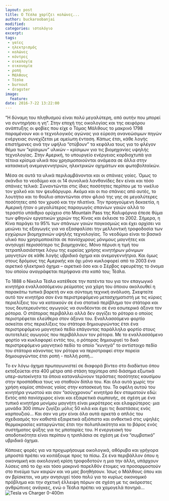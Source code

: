 ```yaml
---
layout: post
title: Ο Τέσλα χαρίζει κολώνες...
author: buckaroobanjai
modified:
categories: ιστολόγιο
excerpt:
tags:
 - γαίες
 - ηλεκτρισμός
 - κολώνες
 - κόντρες
 - οικολογία
 - οικονομία
 - ροπή
 - Μάλθους
 - Τέσλα
 - burnout
 - dragster
image:
  feature:
date: 2016-7-22 13:22:00
---
```


“Η δύναμη του πληθυσμού είναι πολύ μεγαλύτερη, από αυτήν που μπορεί να συντηρήσει η γη”. Στην εποχή της οικολογίας και της αειφόρου ανάπτυξης οι φοβίες που είχε ο Τόμας Μάλθους το μακρινό 1798 παραμένουν και ο τεχνολογικός αγώνας για εύρεση ανανεώσιμων πηγών ενέργειας συνεχίζεται με αμείωτη ένταση. Κάπως έτσι, κάθε λογής επιστήμονες ανά την υφήλιο “στύβουν” τα κεφάλια τους για το φλέγον θέμα των “κρίσιμων” υλικών – κρίσιμων για τις βιομηχανίες υψηλής τεχνολογίας. Στην Αμερική, το υπουργείο ενέργειας καρδιοχτυπά για τέτοια κρίσιμα υλικά που χρησιμοποιούνται ανάμεσα σε άλλα στην κατασκευή ανεμογεννητριών, ηλεκτρικών οχημάτων και φωτοβολταϊκών.

Μέσα σε αυτά τα υλικά περιλαμβάνονται και οι σπάνιες γαίες. Όμως το σκάνδιο το νεοδύμιο και οι 14 συνολικά λανθανίδες δεν είναι και τόσο σπάνιες τελικά: Συναντώνται στις ίδιες ποσότητες περίπου με το νικέλιο τον χαλκό και τον ψευδάργυρο. Ακόμα και οι πιο σπάνιες από αυτές, το λουτήτιο και το θούλιο απαντώνται στον φλοιό της γης σε μεγαλύτερες ποσότητες από τον χρυσό και την πλατίνα. Την προηγούμενη δεκαετία, η Αμερική ήταν ο μεγαλύτερος παραγωγός σπανίων γαιών αλλά το τεραστίο υπάιθριο ορύχειο στο Mountain Pass της Καλιφόρνια έπεσε θύμα των φθηνών εργατικών χεριών της Κίνας και έκλεισε το 2002. Σήμερα, η Κίνα παράγει το 95% των σπάνιων γαιών παγκοσμιώς και έχει αρχίσει να μειώνει τις εξαγωγές για να εξασφαλίσει την μελλοντική τροφοδοσία των εγχώριων βιομηχανιών υψηλής τεχνολογίας. Το νεοδύμιο είναι το βασικό υλικό που χρησιμοποιείται σε πανίσχυρους μόνιμους μαγνήτες και ανησυχεί περισσότερο τις βιομηχανίες. Μόνο πέρυσι η τιμή του τετραπλασιάστηκε λόγω της ευρείας χρήσης κινητήρων μόνιμων μαγνητών σε κάθε λογής υβριδικό όχημα και ανεμογεννήτρια. Και όμως στους δρόμους της Αμερικής και όχι μόνο κυκλοφορεί από το 2003 ένα αιρετικό ηλεκτρικό όχημα – αιρετικό όσο και ο Σέρβος εφευρέτης το όνομα του οποίου αναγράφεται περήφανα στο καπό του; Τέσλα. 

To 1888 o Νίκολα Τέσλα κατέθεσε την πατέντα του για τον επαγωγικό κινητήρα εναλλασσόμενου  ρεύματος για χάρη του όποιου ακολουθεί η παρακάτω τυπικά βαρετή αν και σύντομη τεχνική ανάλυση. Σκεφτείτε αυτό τον κινητήρα σαν ένα περιστρεφόμενο μετασχηματιστή με τις κύριες περιελίξεις του να κατοικούν σε ένα στατικό περίβλημα τον στάτορα και τους δευτερευόντες αγωγούς να συνδέονται σε ένα εσωτερικό άξονα τον ρότορα. Ο στάτορας περιβάλλει αλλά δεν αγγίζει το ρότορα ο οποίος περιστρέφεται ελεύθερα στον άξονα του. Εναλλασσόμενο φορτίο ασκείται στις περιελίξεις του στάτορα δημιουργώντας έτσι ένα περιστρεφόμενο μαγνητικό πεδίο επάγοντας παράλληλα φορτίο στους αυτοτελείς αγωγούς που περιβάλλουν τον ρότορα. Με το εναλλασσόμενο φορτίο να κυκλοφορεί εντός του, ο ρότορας δημιουργεί το δικό περιστρεφόμενο μαγνητικό πεδίο το οποίο “κυνηγά” το αντίστοιχο πεδίο του στάτορα κάνοντας τον ρότορα να περιστραφεί στην πορεία δημιουργώντας έτσι ροπή - πολλή ροπή... 

Το εν λόγω όχημα πρωταγωνιστεί σε διαφορά βίντεο στο διαδίκτυο όπου εκτοξεύεται στα 400 μέτρα από στάση ταχύτερα από διάσημα εξωτικά υπερ-αυτοκίνητα τα όποια καταναλώνουν τεράστιες ποσότητες καυσίμου στην προσπάθεια τους να σταθούν δίπλα του. Και όλα αυτά χωρίς την χρήση καμίας σπάνιας γαίας στην κατασκευή του. Τα οφέλη αυτού του κινητήρα γνωστού και σαν “ασύγχρονου” κινητήρα δεν σταματούν εδώ: Εκτός από πανίσχυρος είναι και εξαιρετικά συμπαγής, σε σχέση με ένα τυπικό κινητήρα μονίμου μαγνήτη είναι μικρότερος και ελαφρύτερος· μια μονάδα 300 ίππων ζυγίζει μόλις 50 κιλά και έχει τις διαστάσεις ενός καρπουζιού... Και σαν να μην είναι όλα αυτά αρκετά ο απλός του σχεδιασμός τον καθιστά εξαιρετικά αξιόπιστο και ανθεκτικό στις υψηλές θερμοκρασίες καταργώντας έτσι την πολυπλοκότητα και το βάρος ενός συστήματος ψύξης για τις μπαταρίες του. Η ενεργειακή του αποδοτικότητα είναι περίπου η τριπλάσια σε σχέση με ένα “συμβατικό” υβριδικό όχημα. 

Κάποιες φορές για να προχωρήσουμε οικολογικά, αθόρυβα και γρήγορα μπροστά πρέπει να κοιτάξουμε προς τα πίσω. Σε ένα περιβάλλον όπου η οικονομική και οικολογική κρίση τροφοδοτούν η μια την άλλη, υπάρχουν λύσεις από το όχι και τόσο μακρινό παρελθόν έτοιμες να προσαρμοστούν στο πνεύμα των καιρών και να μας βοηθήσουν. Ίσως ο Μάλθους όπου και αν βρίσκεται, να μην ανησυχεί τόσο πολύ για το κυρίως οικονομικό πρόβλημα και την σχετική έλλειψη πόρων σε σχέση με τις ακόρεστες ανθρώπινες ανάγκες, ενώ ο Τέσλα πρέπει να χαμογελά πονηρά... 
![Tesla vs Charger 0-400m](http://i.imgur.com/crdZNHc.jpg)


    

